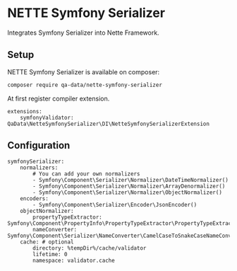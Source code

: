 # NETTE Symfony Serializer

Integrates Symfony Serializer into Nette Framework.

## Setup

NETTE Symfony Serializer is available on composer:

```bash
composer require qa-data/nette-symfony-serializer
```

At first register compiler extension.

```neon
extensions:
    symfonyValidator: QaData\NetteSymfonySerializer\DI\NetteSymfonySerializerExtension
```

## Configuration

```neon
symfonySerializer:
    normalizers:
        # You can add your own normalizers
        - Symfony\Component\Serializer\Normalizer\DateTimeNormalizer()
        - Symfony\Component\Serializer\Normalizer\ArrayDenormalizer()
        - Symfony\Component\Serializer\Normalizer\ObjectNormalizer()
    encoders:
        - Symfony\Component\Serializer\Encoder\JsonEncoder()
    objectNormalizer:
        propertyTypeExtractor: Symfony\Component\PropertyInfo\PropertyTypeExtractor\PropertyTypeExtractor()
        nameConverter: Symfony\Component\Serializer\NameConverter\CamelCaseToSnakeCaseNameConverter()
    cache: # optional
        directory: %tempDir%/cache/validator
        lifetime: 0
        namespace: validator.cache
```
